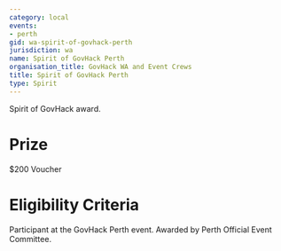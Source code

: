 ```yaml
---
category: local
events:
- perth
gid: wa-spirit-of-govhack-perth
jurisdiction: wa
name: Spirit of GovHack Perth
organisation_title: GovHack WA and Event Crews
title: Spirit of GovHack Perth
type: Spirit
---
```


Spirit of GovHack award.

# Prize
$200 Voucher

# Eligibility Criteria
Participant at the GovHack Perth event. Awarded by Perth Official Event Committee.